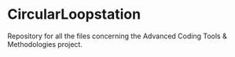 # CircularLoopstation
Repository for all the files concerning the Advanced Coding Tools &amp; Methodologies project.
